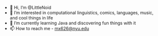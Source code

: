 - 👋 Hi, I’m @LittleNoid
- 👀 I’m interested in computational linguistics, comics, languages, music, and cool things in life
- 🌱 I’m currently learning Java and discovering fun things with it
- 📫 How to reach me - mx626@nyu.edu

<!---
LittleNoid/LittleNoid is a ✨ special ✨ repository because its `README.md` (this file) appears on your GitHub profile.
You can click the Preview link to take a look at your changes.
--->
